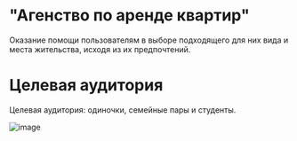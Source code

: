 # "Агенство по аренде квартир"
Оказание помощи пользователям в выборе подходящего для них 
вида и места жительства, исходя из их предпочтений.
# Целевая аудитория
Целевая аудитория: одиночки, семейные пары и студенты.

![image](blob:https://web.telegram.org/c24762d6-79bc-42dd-a93d-52642d511836)
